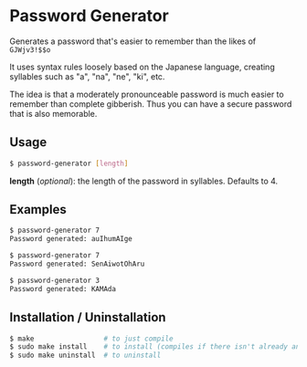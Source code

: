 # Password Generator

Generates a password that's easier to remember than the likes of `GJWjv3!$$o`

It uses syntax rules loosely based on the Japanese language, creating syllables such as "a", "na", "ne", "ki", etc. 

The idea is that a moderately pronounceable password is much easier to remember than complete gibberish. Thus you can have a secure password that is also memorable.

## Usage

```bash
$ password-generator [length]
```

**length** (_optional_): the length of the password in syllables. Defaults to 4.

## Examples

```bash
$ password-generator 7
Password generated: auIhumAIge

$ password-generator 7
Password generated: SenAiwotOhAru

$ password-generator 3
Password generated: KAMAda
```

## Installation / Uninstallation

```bash
$ make                 # to just compile
$ sudo make install    # to install (compiles if there isn't already an executable)
$ sudo make uninstall  # to uninstall
```
